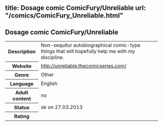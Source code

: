 title: Dosage comic ComicFury/Unreliable
url: "/comics/ComicFury_Unreliable.html"
---
Dosage comic ComicFury/Unreliable
-----------------------------------------

<table class="comicinfo">
<tr>
<th>Description</th><td>Non-sequitur autobiographical comic-type things that will hopefully help me with my discipline.</td>
</tr>
<tr>
<th>Website</th><td><a href="http://unreliable.thecomicseries.com/">http://unreliable.thecomicseries.com/</a></td>
</tr>
<tr>
<th>Genre</th><td>Other</td>
</tr>
<tr>
<th>Language</th><td>English</td>
</tr>
<tr>
<th>Adult content</th><td>no</td>
</tr>
<tr>
<th>Status</th><td>ok on 27.03.2013</td>
</tr>
<tr>
<th>Rating</th><td><div class="g-plusone" data-size="standard" data-annotation="bubble"
 data-href="http://unreliable.thecomicseries.com/"></div></td>
</tr>
</table>
<script type="text/javascript">
  (function() {
    var po = document.createElement('script'); po.type = 'text/javascript'; po.async = true;
    po.src = 'https://apis.google.com/js/plusone.js';
    var s = document.getElementsByTagName('script')[0]; s.parentNode.insertBefore(po, s);
  })();
</script>
